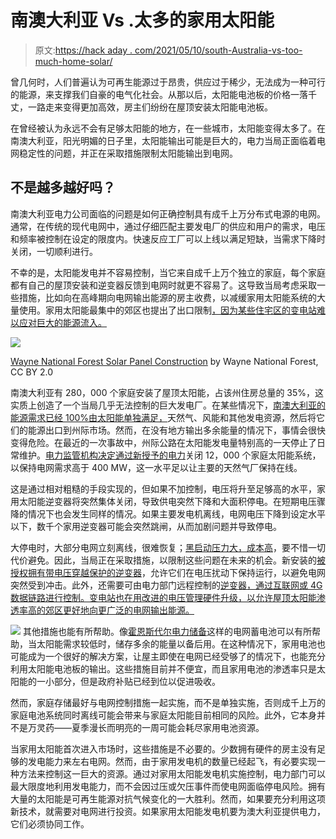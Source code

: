 # 南澳大利亚 Vs .太多的家用太阳能

> 原文:[https://hack aday . com/2021/05/10/south-Australia-vs-too-much-home-solar/](https://hackaday.com/2021/05/10/south-australia-vs-too-much-home-solar/)

曾几何时，人们普遍认为可再生能源过于昂贵，供应过于稀少，无法成为一种可行的能源，来支撑我们自豪的电气化社会。从那以后，太阳能电池板的价格一落千丈，一路走来变得更加高效，房主们纷纷在屋顶安装太阳能电池板。

在曾经被认为永远不会有足够太阳能的地方，在一些城市，太阳能变得太多了。在南澳大利亚，阳光明媚的日子里，太阳能输出可能是巨大的，电力当局正面临着电网稳定性的问题，并正在采取措施限制太阳能输出到电网。

## 不是越多越好吗？

南澳大利亚电力公司面临的问题是如何正确控制具有成千上万分布式电源的电网。通常，在传统的现代电网中，通过仔细匹配主要发电厂的供应和用户的需求，电压和频率被控制在设定的限度内。快速反应工厂可以上线以满足短缺，当需求下降时关闭，一切顺利进行。

不幸的是，太阳能发电并不容易控制，当它来自成千上万个独立的家庭，每个家庭都有自己的屋顶安装和逆变器反馈到电网时就更不容易了。这导致当局考虑采取一些措施，比如向在高峰期向电网输出能源的房主收费，以减缓家用太阳能系统的大量使用。家用太阳能最集中的郊区也提出了出口限制[，因为某些住宅区的变电站难以应对巨大的能源流入。](https://www.abc.net.au/news/2021-04-15/sa-power-networks-to-control-solar-exports-in-adelaide-trial/100070068)

[![](../Images/0e72f591555dcb47f0b310d27c3ba152.png)](https://hackaday.com/wp-content/uploads/2021/05/3725860708_50e3dd08c7_b.jpg)

[Wayne National Forest Solar Panel Construction](https://www.flickr.com/photos/39244790@N04/3725860708) by Wayne National Forest, CC BY 2.0

南澳大利亚有 280，000 个家庭安装了屋顶太阳能，占该州住房总量的 35%，这实质上创造了一个当局几乎无法控制的巨大发电厂。在某些情况下，[南澳大利亚的能源需求已经 100%由太阳能单独满足，](https://www.abc.net.au/news/2020-10-25/all-sa-power-from-solar-for-first-time/12810366)天然气、风能和其他发电资源，然后将它们的能源出口到州际市场。然而，在没有地方输出多余能量的情况下，事情会很快变得危险。在最近的一次事故中，州际公路在太阳能发电量特别高的一天停止了日常维护。[电力监管机构决定通过新授予的电力](https://www.abc.net.au/news/2021-03-17/solar-panels-switched-off-in-sa-to-stabilise-grid/13256572)关闭 12，000 个家庭太阳能系统，以保持电网需求高于 400 MW，这一水平足以让主要的天然气厂保持在线。

这是通过相对粗糙的手段实现的，但如果不加控制，电压将升至足够高的水平，家用太阳能逆变器将突然集体关闭，导致供电突然下降和大面积停电。在短期电压骤降的情况下也会发生同样的情况。如果主要发电机离线，电网电压下降到设定水平以下，数千个家用逆变器可能会突然跳闸，从而加剧问题并导致停电。

大停电时，大部分电网立刻离线，很难恢复；[黑启动压力大，成本高](https://en.wikipedia.org/wiki/Black_start)，要不惜一切代价避免。因此，当局正在采取措施，以限制这些问题在未来的机会。新安装的[被授权拥有带电压穿越保护的逆变器](https://www.energymining.sa.gov.au/energy_and_technical_regulation/energy_resources_and_supply/regulatory_changes_for_smarter_homes/voltage_ride_through)，允许它们在电压扰动下保持运行，以避免电网突然受到冲击。此外，还需要可由电力部门远程控制的[逆变器，通过互联网或 4G 数据链路进行控制。变电站也在用改进的电压管理硬件升级，以允许屋顶太阳能渗透率高的郊区更好地向更广泛的电网输出能源。](https://www.energymining.sa.gov.au/energy_and_technical_regulation/energy_resources_and_supply/regulatory_changes_for_smarter_homes/remote_disconnect_and_reconnection_of_electricity_generating_plants)

[![](../Images/26a4cf02667e1d0d074d35539951cb26.png)](https://hackaday.com/wp-content/uploads/2021/05/Hornsdale_thumbnail.png) 其他措施也能有所帮助。像[霍恩斯代尔电力储备](https://hackaday.com/2019/12/16/the-hornsdale-power-reserve-and-what-it-means-for-grid-battery-storage/)这样的电网蓄电池可以有所帮助，当太阳能需求较低时，储存多余的能量以备后用。在这种情况下，家用电池也可能成为一个很好的解决方案，让屋主即使在电网已经受够了的情况下，也能充分利用太阳能电池板的输出。这些措施目前并不便宜，而且家用电池的渗透率只是太阳能的一小部分，但是政府补贴已经到位以促进吸收。

然而，家庭存储最好与电网控制措施一起实施，而不是单独实施，否则成千上万的家庭电池系统同时离线可能会带来与家庭太阳能目前相同的风险。此外，它本身并不是万灵药——夏季漫长而明亮的一周可能会耗尽家用电池资源。

当家用太阳能首次进入市场时，这些措施是不必要的。少数拥有硬件的房主没有足够的发电能力来左右电网。然而，由于家用发电机的数量已经起飞，有必要实现一种方法来控制这一巨大的资源。通过对家用太阳能发电机实施控制，电力部门可以最大限度地利用发电能力，而不会因过压或欠压事件而使电网面临停电风险。拥有大量的太阳能是可再生能源对抗气候变化的一大胜利。然而，如果要充分利用这项新技术，就需要对电网进行投资。如果家用太阳能发电机要为澳大利亚提供电力，它们必须协同工作。